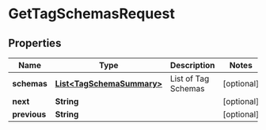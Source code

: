 

# GetTagSchemasRequest


## Properties

| Name | Type | Description | Notes |
|------------ | ------------- | ------------- | -------------|
|**schemas** | [**List&lt;TagSchemaSummary&gt;**](TagSchemaSummary.md) | List of Tag Schemas |  [optional] |
|**next** | **String** |  |  [optional] |
|**previous** | **String** |  |  [optional] |



